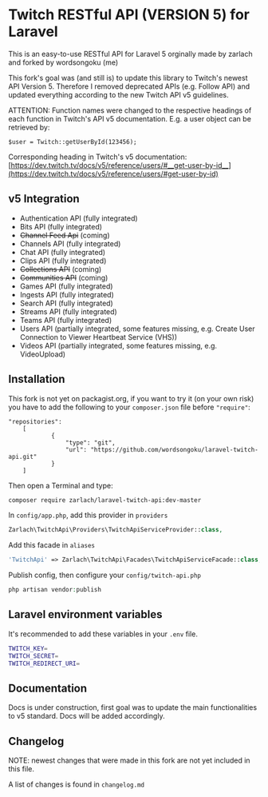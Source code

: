# Twitch RESTful API (VERSION 5) for Laravel

This is an easy-to-use RESTful API for Laravel 5 orginally made by zarlach and forked by wordsongoku (me)

This fork's goal was (and still is) to update this library to Twitch's newest API Version 5. Therefore I removed deprecated APIs (e.g. Follow API) and updated everything according to the new Twitch API v5 guidelines.

ATTENTION: Function names were changed to the respective headings of each function in Twitch's API v5 documentation. E.g. a user object can be retrieved by:
```
$user = Twitch::getUserById(123456);
```

Corresponding heading in Twitch's v5 documentation:
[https://dev.twitch.tv/docs/v5/reference/users/#__get-user-by-id__](https://dev.twitch.tv/docs/v5/reference/users/#get-user-by-id)

## v5 Integration

- Authentication API (fully integrated)
- Bits API (fully integrated)
- ~~Channel Feed Api~~ (coming)
- Channels API (fully integrated)
- Chat API (fully integrated)
- Clips API (fully integrated)
- ~~Collections API~~ (coming)
- ~~Communities API~~ (coming)
- Games API (fully integrated)
- Ingests API (fully integrated)
- Search API (fully integrated)
- Streams API (fully integrated)
- Teams API (fully integrated)
- Users API (partially integrated, some features missing, e.g. Create User Connection to Viewer Heartbeat Service (VHS))
- Videos API (partially integrated, some features missing, e.g. VideoUpload)


## Installation

This fork is not yet on packagist.org, if you want to try it (on your own risk) you have to add the following to your `composer.json` file before `"require"`:
```
"repositories":
    [
            {
                "type": "git",
                "url": "https://github.com/wordsongoku/laravel-twitch-api.git"
            }
    ]
```
Then open a Terminal and type:	
```bash
composer require zarlach/laravel-twitch-api:dev-master
```

In `config/app.php`, add this provider in `providers`

```php
Zarlach\TwitchApi\Providers\TwitchApiServiceProvider::class,
```

Add this facade in `aliases`

```php
'TwitchApi' => Zarlach\TwitchApi\Facades\TwitchApiServiceFacade::class,
```

Publish config, then configure your `config/twitch-api.php`

```php
php artisan vendor:publish
```

## Laravel environment variables

It's recommended to add these variables in your `.env` file.

```bash
TWITCH_KEY=
TWITCH_SECRET=
TWITCH_REDIRECT_URI=
```

## Documentation

Docs is under construction, first goal was to update the main functionalities to v5 standard. Docs will be added accordingly.

## Changelog

NOTE: newest changes that were made in this fork are not yet included in this file.

A list of changes is found in `changelog.md`